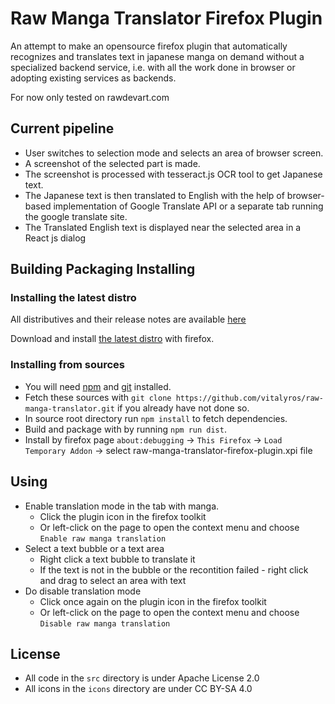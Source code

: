 # Raw Manga Translator Firefox Plugin
An attempt to make an opensource firefox plugin that automatically recognizes and translates text in japanese manga on demand without a specialized backend service, i.e. with all the work done in browser or adopting existing services as backends.

For now only tested on rawdevart.com

## Current pipeline
- User switches to selection mode and selects an area of browser screen.
- A screenshot of the selected part is made.
- The screenshot is processed with tesseract.js OCR tool to get Japanese text.
- The Japanese text is then translated to English with the help of  browser-based implementation of Google Translate API or a separate tab running the google translate site.
- The Translated English text is displayed near the selected area in a React js dialog

## Building Packaging Installing

### Installing the latest distro
All distributives and their release notes are available [here](https://github.com/vitalyros/raw-manga-translator/releases)

Download and install [the latest distro](https://github.com/vitalyros/raw-manga-translator/releases/download/v0.1.1/raw_manga_translator-0.1.1-fx.xpi) with firefox.


### Installing from sources
- You will need [npm](https://www.npmjs.com/)  and [git](https://git-scm.com/) installed.
- Fetch these sources with `git clone https://github.com/vitalyros/raw-manga-translator.git` if you already have not done so.
- In source root directory run `npm install` to fetch dependencies.
- Build and package with by running `npm run dist`.
- Install by firefox page `about:debugging` -> `This Firefox` -> `Load Temporary Addon` -> select raw-manga-translator-firefox-plugin.xpi file

## Using
- Enable translation mode in the tab with manga. 
  - Click the plugin icon in the firefox toolkit
  - Or left-click on the page to open the context menu and choose `Enable raw manga translation` 
- Select a text bubble or a text area
  - Right click a text bubble to translate it
  - If the text is not in the bubble or the recontition failed - right click and drag to select an area with text
- Do disable translation mode 
  - Click once again on the plugin icon in the firefox toolkit
  - Or left-click on the page to open the context menu and choose `Disable raw manga translation` 

## License
- All code in the `src` directory is under Apache License 2.0
- All icons in the `icons` directory are under CC BY-SA 4.0